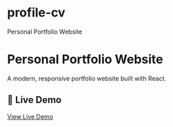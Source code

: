 # profile-cv
Personal Portfolio Website
# Personal Portfolio Website

A modern, responsive portfolio website built with React.

## 🔗 Live Demo
[View Live Demo](https://ashishsaini01.github.io/profile-cv/)